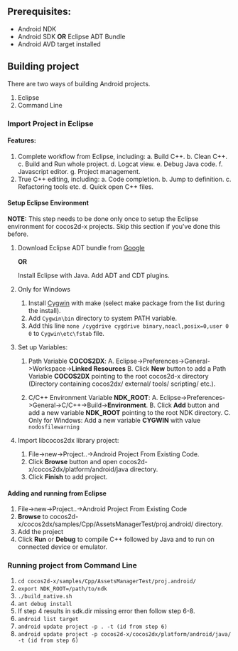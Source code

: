 ## Prerequisites:

* Android NDK
* Android SDK **OR** Eclipse ADT Bundle
* Android AVD target installed

## Building project

There are two ways of building Android projects.

1. Eclipse
2. Command Line

### Import Project in Eclipse

#### Features:

1. Complete workflow from Eclipse, including:
	a. Build C++.
	b. Clean C++.
	c. Build and Run whole project.
	d. Logcat view.
	e. Debug Java code.
	f. Javascript editor.
	g. Project management.
2. True C++ editing, including:
	a. Code completion. 
	b. Jump to definition.
	c. Refactoring tools etc. 
	d. Quick open C++ files.


#### Setup Eclipse Environment


**NOTE:** This step needs to be done only once to setup the Eclipse environment for cocos2d-x projects. Skip this section if you've done this before.

1. Download Eclipse ADT bundle from [Google](http://developer.android.com/sdk/index.html)

   **OR**

   Install Eclipse with Java. Add ADT and CDT plugins.
   
2. Only for Windows
 	1. Install [Cygwin](http://www.cygwin.com/) with make (select make package from the list during the install).
 	2. Add `Cygwin\bin` directory to system PATH variable.
 	3. Add this line `none /cygdrive cygdrive binary,noacl,posix=0,user 0 0` to `Cygwin\etc\fstab` file.
   
3. Set up Variables:
	1. Path Variable **COCOS2DX**:
		A. Eclipse->Preferences->General->Workspace->**Linked Resources**
		B. Click **New** button to add a Path Variable **COCOS2DX** pointing to the root cocos2d-x directory (Directory containing cocos2dx/ external/ tools/ scripting/ etc.).
		
	2. C/C++ Environment Variable **NDK_ROOT**: 
		A. Eclipse->Preferences->General->C/C++->Build->**Environment**.
		B. Click **Add** button and add a new variable **NDK_ROOT** pointing to the root NDK directory.
		C. Only for Windows: Add a new variable **CYGWIN** with value `nodosfilewarning`
		
4. Import libcocos2dx library project:
	1. File->new->Project..->Android Project From Existing Code.
	2. Click **Browse** button and open cocos2d-x/cocos2dx/platform/android/java directory.
	3. Click **Finish** to add project.
	
	

#### Adding and running from Eclipse


1. File->new->Project..->Android Project From Existing Code
2. **Browse** to cocos2d-x/cocos2dx/samples/Cpp/AssetsManagerTest/proj.android/ directory. 
3. Add the project 
4. Click **Run** or **Debug** to compile C++ followed by Java and to run on connected device or emulator.


### Running project from Command Line

1. `cd cocos2d-x/samples/Cpp/AssetsManagerTest/proj.android/`
2. `export NDK_ROOT=/path/to/ndk`
3. `./build_native.sh`
4. `ant debug install`
5. If step 4 results in sdk.dir missing error then follow step 6-8.
6. `android list target`
7. `android update project -p . -t (id from step 6)`
8. `android update project -p cocos2d-x/cocos2dx/platform/android/java/ -t (id from step 6)`




